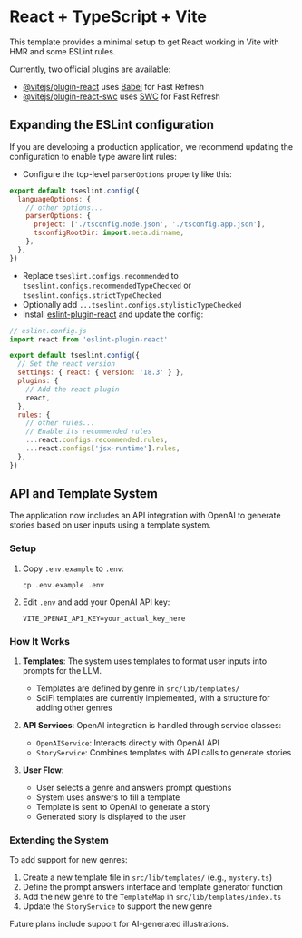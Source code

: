 # React + TypeScript + Vite

This template provides a minimal setup to get React working in Vite with HMR and some ESLint rules.

Currently, two official plugins are available:

- [@vitejs/plugin-react](https://github.com/vitejs/vite-plugin-react/blob/main/packages/plugin-react/README.md) uses [Babel](https://babeljs.io/) for Fast Refresh
- [@vitejs/plugin-react-swc](https://github.com/vitejs/vite-plugin-react-swc) uses [SWC](https://swc.rs/) for Fast Refresh

## Expanding the ESLint configuration

If you are developing a production application, we recommend updating the configuration to enable type aware lint rules:

- Configure the top-level `parserOptions` property like this:

```js
export default tseslint.config({
  languageOptions: {
    // other options...
    parserOptions: {
      project: ['./tsconfig.node.json', './tsconfig.app.json'],
      tsconfigRootDir: import.meta.dirname,
    },
  },
})
```

- Replace `tseslint.configs.recommended` to `tseslint.configs.recommendedTypeChecked` or `tseslint.configs.strictTypeChecked`
- Optionally add `...tseslint.configs.stylisticTypeChecked`
- Install [eslint-plugin-react](https://github.com/jsx-eslint/eslint-plugin-react) and update the config:

```js
// eslint.config.js
import react from 'eslint-plugin-react'

export default tseslint.config({
  // Set the react version
  settings: { react: { version: '18.3' } },
  plugins: {
    // Add the react plugin
    react,
  },
  rules: {
    // other rules...
    // Enable its recommended rules
    ...react.configs.recommended.rules,
    ...react.configs['jsx-runtime'].rules,
  },
})
```

## API and Template System

The application now includes an API integration with OpenAI to generate stories based on user inputs using a template system.

### Setup

1. Copy `.env.example` to `.env`:
   ```
   cp .env.example .env
   ```

2. Edit `.env` and add your OpenAI API key:
   ```
   VITE_OPENAI_API_KEY=your_actual_key_here
   ```

### How It Works

1. **Templates**: The system uses templates to format user inputs into prompts for the LLM.
   - Templates are defined by genre in `src/lib/templates/`
   - SciFi templates are currently implemented, with a structure for adding other genres

2. **API Services**: OpenAI integration is handled through service classes:
   - `OpenAIService`: Interacts directly with OpenAI API
   - `StoryService`: Combines templates with API calls to generate stories

3. **User Flow**:
   - User selects a genre and answers prompt questions
   - System uses answers to fill a template
   - Template is sent to OpenAI to generate a story
   - Generated story is displayed to the user

### Extending the System

To add support for new genres:

1. Create a new template file in `src/lib/templates/` (e.g., `mystery.ts`)
2. Define the prompt answers interface and template generator function
3. Add the new genre to the `TemplateMap` in `src/lib/templates/index.ts`
4. Update the `StoryService` to support the new genre

Future plans include support for AI-generated illustrations.
